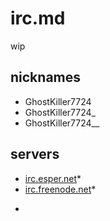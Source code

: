 # irc.md
wip

## nicknames
- GhostKiller7724
- GhostKiller7724_
- GhostKiller7724__

## servers
<!-- - [irc.chat4all.org](irc://irc.chat4all.org) -->
- [irc.esper.net](irc://irc.esper.net)*
- [irc.freenode.net](irc://irc.freenode.net)*
<!-- - [irc.quakenet.org](irc://irc.quakenet.org) -->
- []()
